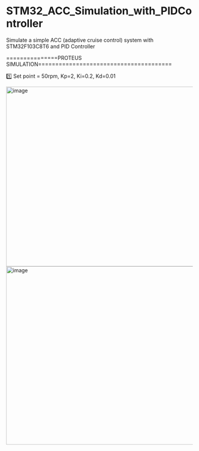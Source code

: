 # STM32_ACC_Simulation_with_PIDController
Simulate a simple ACC (adaptive cruise control) system  with STM32F103C8T6 and PID Controller

===============PROTEUS SIMULATION=======================================

1️⃣ Set point = 50rpm, Kp=2, Ki=0.2, Kd=0.01

<img width="1040" height="484" alt="image" src="https://github.com/user-attachments/assets/885fc133-39c4-4b25-8fcd-9fba1cdc89f7" />
<img width="1039" height="480" alt="image" src="https://github.com/user-attachments/assets/e1ca6334-c393-4024-90bf-d586c4e9eb99" />
